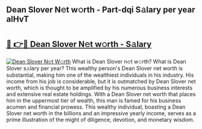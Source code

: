 ## Dean Slover N𝚎t w𝚘rth - Part-dqi S𝚊lary per year alHvT

# <h2><a href="http://gc2aze9.nevu.top/?p=Dean+Slover">🔗 👉🔴 Dean Slover N𝚎t w𝚘rth - S𝚊lary</a></h2>

[![Dean Slover N𝚎t W𝚘rth](https://i.imgur.com/Oavwk0R.jpeg)](http://gc2aze9.nevu.top/?p=Dean+Slover)
What is Dean Slover n𝚎t w𝚘rth? What is Dean Slover s𝚊lary per year?
This wealthy person's Dean Slover net worth is substantial, making him one of the wealthiest individuals in his industry. His income from his job is considerable, but it is outmatched by Dean Slover net worth, which is thought to be amplified by his numerous business interests and extensive real estate holdings. With a Dean Slover net worth that places him in the uppermost tier of wealth, this man is famed for his business acumen and financial prowess. This wealthy individual, boasting a Dean Slover net worth in the billions and an impressive yearly income, serves as a prime illustration of the might of diligence, devotion, and monetary wisdom.
